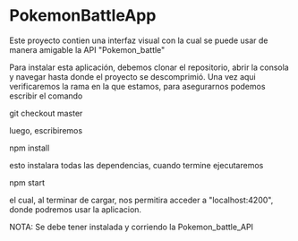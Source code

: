 # PokemonBattleApp

Este proyecto contien una interfaz visual con la cual se puede usar de manera amigable la API "Pokemon_battle"


Para instalar esta aplicación, debemos clonar el repositorio, abrir la consola y navegar hasta donde el proyecto se descomprimió. Una vez aqui verificaremos la rama en la que estamos, para asegurarnos podemos escribir el comando

git checkout master

luego, escribiremos

npm install

esto instalara todas las dependencias, cuando termine ejecutaremos

npm start

el cual, al terminar de cargar, nos permitira acceder a "localhost:4200", donde podremos usar la aplicacion.



NOTA: Se debe tener instalada y corriendo la Pokemon_battle_API
